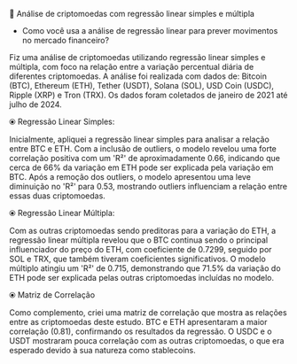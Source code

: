 🔭 Análise de criptomoedas com regressão linear simples e múltipla

- Como você usa a análise de regressão linear para prever movimentos no mercado financeiro?

 

Fiz uma análise de criptomoedas utilizando regressão linear simples e múltipla, com foco na relação entre a variação percentual diária de diferentes criptomoedas. A análise foi realizada com dados de: Bitcoin (BTC), Ethereum (ETH), Tether (USDT), Solana (SOL), USD Coin (USDC), Ripple (XRP) e Tron (TRX). Os dados foram coletados de janeiro de 2021 até julho de 2024.

 

⦿ Regressão Linear Simples:

Inicialmente, apliquei a regressão linear simples para analisar a relação entre BTC e ETH. Com a inclusão de outliers, o modelo revelou uma forte correlação positiva com um 'R²' de aproximadamente 0.66, indicando que cerca de 66% da variação em ETH pode ser explicada pela variação em BTC. Após a remoção dos outliers, o modelo apresentou uma leve diminuição no 'R²' para 0.53, mostrando outliers influenciam a relação entre essas duas criptomoedas.

 

⦿ Regressão Linear Múltipla:

Com as outras criptomoedas sendo preditoras para a variação do ETH, a regressão linear múltipla revelou que o BTC continua sendo o principal influenciador do preço do ETH, com coeficiente de 0.7299, seguido por SOL e TRX, que também tiveram coeficientes significativos. O modelo múltiplo atingiu um 'R²' de 0.715, demonstrando que 71.5% da variação do ETH pode ser explicada pelas outras criptomoedas incluídas no modelo.

 

⦿ Matriz de Correlação

Como complemento, criei uma matriz de correlação que mostra as relações entre as criptomoedas deste estudo. BTC e ETH apresentaram a maior correlação (0.81), confirmando os resultados da regressão. O USDC e o USDT mostraram pouca correlação com as outras criptomoedas, o que era esperado devido à sua natureza como stablecoins.

